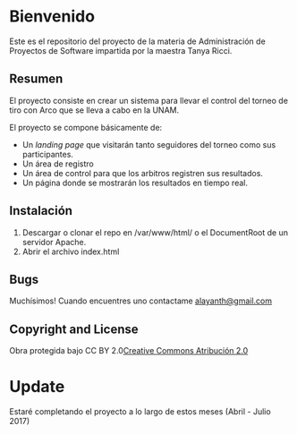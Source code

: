 # Bienvenido
Este es el repositorio del proyecto de la materia de Administración de Proyectos de Software impartida por la maestra Tanya Ricci.

## Resumen

El proyecto consiste en crear un sistema para llevar el control del torneo de tiro con Arco que se lleva a cabo en la UNAM.

El proyecto se compone básicamente de:
  * Un _landing page_ que visitarán tanto seguidores del torneo como sus participantes.
  * Un área de registro
  * Un área de control para que los arbitros registren sus resultados.
  * Un página donde se mostrarán los resultados en tiempo real.


## Instalación

1. Descargar o clonar el repo en /var/www/html/ o el DocumentRoot de un servidor Apache.
2. Abrir el archivo index.html


## Bugs 
Muchísimos!
Cuando encuentres uno contactame alayanth@gmail.com

## Copyright and License

Obra protegida bajo CC BY 2.0[Creative Commons Atribución 2.0](https://creativecommons.org/licenses/by/2.0/) 

# Update

Estaré completando el proyecto a lo largo de estos meses (Abril - Julio 2017)
